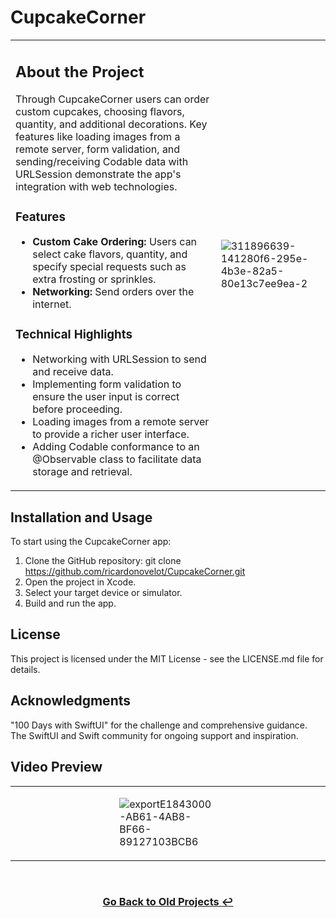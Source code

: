# CupcakeCorner

<table>
<tr>
<td>

## About the Project

Through CupcakeCorner users can order custom cupcakes, choosing flavors, quantity, and additional decorations. Key features like loading images from a remote server, form validation, and sending/receiving Codable data with URLSession demonstrate the app's integration with web technologies.

### Features

- **Custom Cake Ordering:** Users can select cake flavors, quantity, and specify special requests such as extra frosting or sprinkles.
- **Networking:** Send orders over the internet.

### Technical Highlights

- Networking with URLSession to send and receive data.
- Implementing form validation to ensure the user input is correct before proceeding.
- Loading images from a remote server to provide a richer user interface.
- Adding Codable conformance to an @Observable class to facilitate data storage and retrieval.

</td>
<td>

  ![311896639-141280f6-295e-4b3e-82a5-80e13c7ee9ea-2](https://github.com/ricardonovelot/CupcakeCorner/assets/84286086/bb06f24a-c1c0-4747-9a6e-aab632c614ba)

</td>
</tr>
</table>

## Installation and Usage

To start using the CupcakeCorner app:

1. Clone the GitHub repository: git clone https://github.com/ricardonovelot/CupcakeCorner.git
2. Open the project in Xcode.
3. Select your target device or simulator.
4. Build and run the app.

## License

This project is licensed under the MIT License - see the LICENSE.md file for details.

## Acknowledgments

"100 Days with SwiftUI" for the challenge and comprehensive guidance.
The SwiftUI and Swift community for ongoing support and inspiration.

## Video Preview
<table style="border: none;">
<tr style="border: none;">
  <td style="border: none;">
  </td>
  <td width="34%" style="border: none;">

  ![exportE1843000-AB61-4AB8-BF66-89127103BCB6](https://github.com/ricardonovelot/CupcakeCorner/assets/84286086/141280f6-295e-4b3e-82a5-80e13c7ee9ea)

 </td>
  <td>
  </td>
</tr>
</table>

<br>
<h3 align="center"><a href="https://github.com/ricardonovelot/ricardonovelot/blob/main/Old-Projects.md">Go Back to Old Projects ↩</a></h3>
<br>

